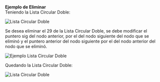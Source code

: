 **Ejemplo de Eliminar**  
Teniendo la Lista Circular Doble:

![Lista Circular Doble](/assets/images/list/listaCD_8.jpg)

Se desea eliminar el 29 de la Lista Circular Doble, se debe modificar el puntero sig del nodo anterior, por el del nodo siguiente del nodo que se eliminó y el puntero anterior del nodo siguiente por el del nodo anterior del nodo que se eliminó.

![Ejemplo Lista Circular Doble](/assets/images/list/listaCD_9.jpg)

Quedando la Lista Circular Doble:

![Lista Circular Doble](/assets/images/list/listaCD_10.jpg)